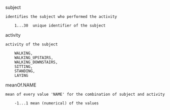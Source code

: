 subject

	identifies the subject who performed the activity
	
		1...30	unique identifier of the subject
		
activity

	activity of the subject
	
		WALKING, 
		WALKING_UPSTAIRS, 
		WALKING_DOWNSTAIRS, 
		SITTING, 
		STANDING, 
		LAYING
		
meanOf.NAME

	mean of every value 'NAME' for the combination of subject and activity
	
		-1...1 mean (numerical) of the values
